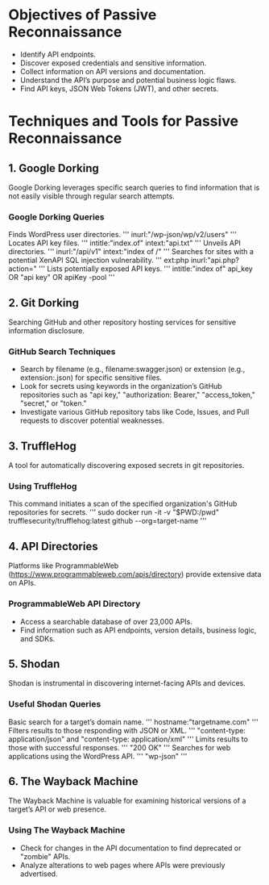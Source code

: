 # Objectives of Passive Reconnaissance
- Identify API endpoints.
- Discover exposed credentials and sensitive information.
- Collect information on API versions and documentation.
- Understand the API’s purpose and potential business logic flaws.
- Find API keys, JSON Web Tokens (JWT), and other secrets.

# Techniques and Tools for Passive Reconnaissance
## 1. Google Dorking
Google Dorking leverages specific search queries to find information that is not easily visible through regular search attempts.

### Google Dorking Queries
Finds WordPress user directories.
'''
inurl:"/wp-json/wp/v2/users"
'''
Locates API key files.
'''
intitle:"index.of" intext:"api.txt"
'''
Unveils API directories.
'''
inurl:"/api/v1" intext:"index of /"
'''
Searches for sites with a potential XenAPI SQL injection vulnerability.
'''
ext:php inurl:"api.php?action="
'''
Lists potentially exposed API keys.
'''
intitle:"index of" api_key OR "api key" OR apiKey -pool
'''

## 2. Git Dorking
Searching GitHub and other repository hosting services for sensitive information disclosure.

### GitHub Search Techniques
- Search by filename (e.g., filename:swagger.json) or extension (e.g., extension:.json) for specific sensitive files.
- Look for secrets using keywords in the organization’s GitHub repositories such as "api key," "authorization: Bearer," "access_token," "secret," or "token."
- Investigate various GitHub repository tabs like Code, Issues, and Pull requests to discover potential weaknesses.

## 3. TruffleHog
A tool for automatically discovering exposed secrets in git repositories.

### Using TruffleHog
This command initiates a scan of the specified organization's GitHub repositories for secrets.
'''
sudo docker run -it -v "$PWD:/pwd" trufflesecurity/trufflehog:latest github --org=target-name
'''

## 4. API Directories
Platforms like ProgrammableWeb (https://www.programmableweb.com/apis/directory) provide extensive data on APIs.

### ProgrammableWeb API Directory
- Access a searchable database of over 23,000 APIs.
- Find information such as API endpoints, version details, business logic, and SDKs.

## 5. Shodan
Shodan is instrumental in discovering internet-facing APIs and devices.

### Useful Shodan Queries
Basic search for a target’s domain name.
'''
hostname:"targetname.com"
'''
Filters results to those responding with JSON or XML.
'''
"content-type: application/json" and "content-type: application/xml"
'''
Limits results to those with successful responses.
'''
"200 OK"
'''
Searches for web applications using the WordPress API.
'''
"wp-json"
'''

## 6. The Wayback Machine
The Wayback Machine is valuable for examining historical versions of a target’s API or web presence.

### Using The Wayback Machine
- Check for changes in the API documentation to find deprecated or "zombie" APIs.
- Analyze alterations to web pages where APIs were previously advertised.